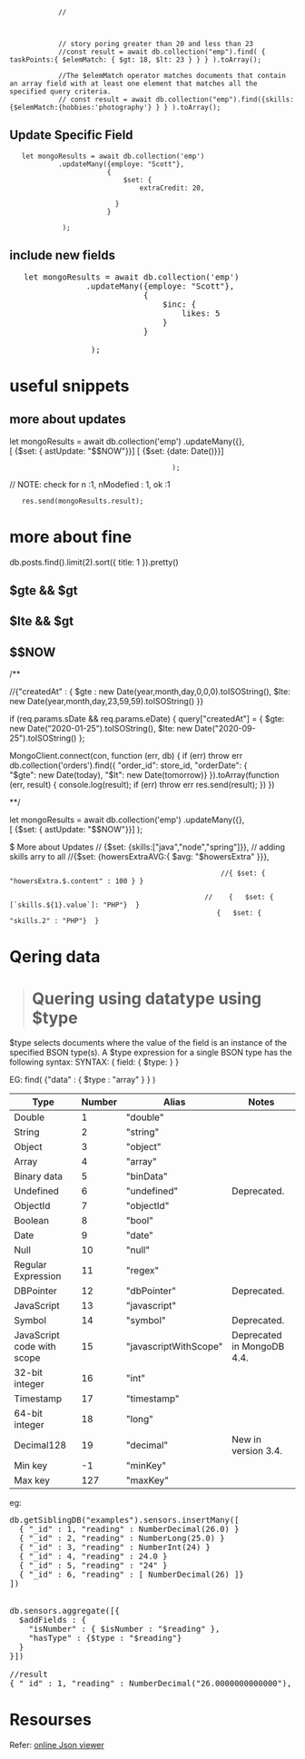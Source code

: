 

    
                // 
              
 

                // story poring greater than 20 and less than 23               
                //const result = await db.collection("emp").find( {  taskPoints:{ $elemMatch: { $gt: 18, $lt: 23 } } } ).toArray(); 

                //The $elemMatch operator matches documents that contain an array field with at least one element that matches all the specified query criteria.
                // const result = await db.collection("emp").find({skills:{$elemMatch:{hobbies:'photography'} } } ).toArray(); 
                





















## Update Specific Field

       let mongoResults = await db.collection('emp')
                .updateMany({employe: "Scott"},  
                            {
                                $set: {
                                    extraCredit: 20,
                                    
                              }
                            }
                           
                 ); 
## include new fields
<pre>
   let mongoResults = await db.collection('emp')
                .updateMany({employe: "Scott"},  
                            {
                                $inc: {
                                    likes: 5
                                }
                            }
                           
                 ); 
</pre>




# useful snippets
## more about updates

   let mongoResults = await db.collection('emp')
                                           .updateMany({},  
                                                      [ {$set: { astUpdate: "$$NOW"}}]
                                                      [ {$set: {date: Date()}}]
                       
                                            );  
 // NOTE:  check for n :1, nModefied : 1, ok :1


       res.send(mongoResults.result);  



# more about fine
db.posts.find().limit(2).sort({ title: 1 }).pretty()




  
  ## $gte && $gt 

  ## $lte && $gt

  ## $$NOW
  /**

 //{"createdAt" : { $gte : new Date(year,month,day,0,0,0).toISOString(), $lte:  new Date(year,month,day,23,59,59).toISOString() }}


if (req.params.sDate && req.params.eDate) {
      query["createdAt"] = {
        $gte:  new Date("2020-01-25").toISOString(),
        $lte:    new Date("2020-09-25").toISOString()
      };


MongoClient.connect(con, function (err, db) {
    if (err) throw err
    db.collection('orders').find({ "order_id": store_id, "orderDate": {     
       "$gte": new Date(today), "$lt": new Date(tomorrow)}
     }).toArray(function (err, result) {
        console.log(result);
        if (err) throw err
          res.send(result);
    })
  })


  **/
 

  let mongoResults = await db.collection('emp')
                                           .updateMany({},  
                                                      [ {$set: { astUpdate: "$$NOW"}}]
                                            );
           


$ More about Updates
     //  {$set: {skills:["java","node","spring"]}},  // adding skills arry to all
    //{$set: {howersExtraAVG:{ $avg: "$howersExtra" }}}, 

                                                        //{ $set: { "howersExtra.$.content" : 100 } }
                                                      
                                                    //    {   $set: { [`skills.${1}.value`]: "PHP"}  }
                                                       {   $set: { "skills.2" : "PHP"}  }










# Qering data 

> # Quering using datatype using $type
$type selects documents where the value of the field is an instance of the specified BSON type(s).
A $type expression for a single BSON type has the following syntax:
SYNTAX: { field: { $type: <BSON type> } }

EG: find( {"data" : { $type : "array" } } )

| Type                       | Number | Alias                 | Notes                      |
| -------------------------- | ------ | --------------------- | -------------------------- |
| Double                     | 1      | "double"              |                            |
| String                     | 2      | "string"              |                            |
| Object                     | 3      | "object"              |                            |
| Array                      | 4      | "array"               |                            |
| Binary data                | 5      | "binData"             |                            |
| Undefined                  | 6      | "undefined"           | Deprecated.                |
| ObjectId                   | 7      | "objectId"            |                            |
| Boolean                    | 8      | "bool"                |                            |
| Date                       | 9      | "date"                |                            |
| Null                       | 10     | "null"                |                            |
| Regular Expression         | 11     | "regex"               |                            |
| DBPointer                  | 12     | "dbPointer"           | Deprecated.                |
| JavaScript                 | 13     | "javascript"          |                            |
| Symbol                     | 14     | "symbol"              | Deprecated.                |
| JavaScript code with scope | 15     | "javascriptWithScope" | Deprecated in MongoDB 4.4. |
| 32-bit integer             | 16     | "int"                 |                            |
| Timestamp                  | 17     | "timestamp"           |                            |
| 64-bit integer             | 18     | "long"                |                            |
| Decimal128                 | 19     | "decimal"             | New in version 3.4.        |
| Min key                    | \-1    | "minKey"              |                            |
| Max key                    | 127    | "maxKey"              |                            |


eg:
<pre>
db.getSiblingDB("examples").sensors.insertMany([
  { "_id" : 1, "reading" : NumberDecimal(26.0) }
  { "_id" : 2, "reading" : NumberLong(25.0) }
  { "_id" : 3, "reading" : NumberInt(24) }
  { "_id" : 4, "reading" : 24.0 }
  { "_id" : 5, "reading" : "24" }
  { "_id" : 6, "reading" : [ NumberDecimal(26) ]}
])


db.sensors.aggregate([{
  $addFields : {
    "isNumber" : { $isNumber : "$reading" },
    "hasType" : {$type : "$reading"}
  }
}])

//result
{ "_id" : 1, "reading" : NumberDecimal("26.0000000000000"),<b> "isNum " : true, </b>"type" : "decimal" }
</pre>









# Resourses

Refer: [online Json viewer](http://jsonviewer.stack.hu/ "online Json viewer")
